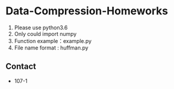 # Data-Compression-Homeworks

1. Please use python3.6
2. Only could import numpy
3. Function example：example.py
4. File name format : huffman.py

## Contact

* 107-1